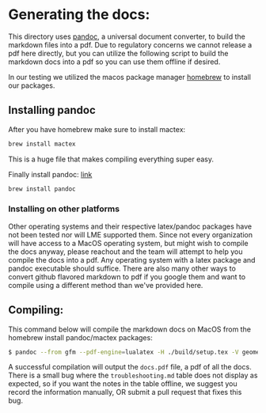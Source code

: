 # Generating the docs: 

This directory uses [pandoc](), a universal document converter, to build the markdown files into a pdf. Due to regulatory concerns we cannot release a pdf here directly, but you can utilize the following script to build the markdown docs into a pdf so you can use them offline if desired.

In our testing we utilized the macos package manager [homebrew](https://brew.sh/) to install our packages.

## Installing pandoc

After you have homebrew make sure to install mactex:
```bash
brew install mactex
```
This is a huge file that makes compiling everything super easy.

Finally install pandoc: [link](https://pandoc.org/installing.html)  
```bash
brew install pandoc
```

### Installing on other platforms
Other operating systems and their respective latex/pandoc packages have not been tested nor will LME supported them. Since not every organization will have access to a MacOS operating system, but might wish to compile the docs anyway, please reachout and the team will attempt to help you compile the docs into a pdf. Any operating system with a latex package and pandoc executable should suffice.  There are also many other ways to convert github flavored markdown to pdf if you google them and want to compile using a different method than we've provided here.

## Compiling: 
This command below will compile the markdown docs on MacOS from the homebrew install pandoc/mactex packages:
```bash
$ pandoc --from gfm --pdf-engine=lualatex -H ./build/setup.tex -V geometry:margin=1in --highlight-style pygments -o docs.pdf -V colorlinks=true -V linkcolor=blue --lua-filter=./build/emoji-filter.lua --lua-filter=./build/makerelativepaths.lua --lua-filter=./build/parse_breaks.lua --table-of-contents --number-sections --wrap=preserve --quiet -s $(cat ./build/includes.txt)
```

A successful compilation will output the `docs.pdf` file, a pdf of all the docs. There is a small bug where the `troubleshooting.md` table does not display as expected, so if you want the notes in the table offline, we suggest you record the information manually, OR submit a pull request that fixes this bug.
